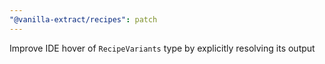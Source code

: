 ```yaml
---
"@vanilla-extract/recipes": patch
---
```


Improve IDE hover of `RecipeVariants` type by explicitly resolving its output
